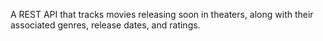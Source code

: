 A REST API that tracks movies releasing soon in theaters, along with their associated genres, release dates, and ratings.
